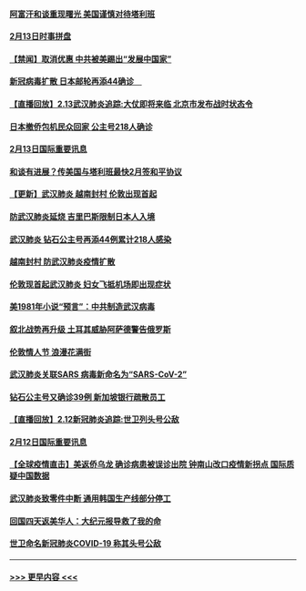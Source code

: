 #### [阿富汗和谈重现曙光 美国谨慎对待塔利班](../pages/prog202/a102776748.md?t=02140933) 
#### [2月13日时事拼盘](../pages/prog202/a102776689.md?t=02140933) 
#### [【禁闻】取消优惠 中共被美踢出“发展中国家”](../pages/prog202/a102776670.md?t=02140933) 
#### [新冠病毒扩散 日本邮轮再添44确诊　](../pages/prog202/a102776518.md?t=02140933) 
#### [【直播回放】2.13武汉肺炎追踪:大仗即将来临 北京市发布战时状态令](../pages/prog202/a102776399.md?t=02140933) 
#### [日本撤侨包机民众回家 公主号218人确诊](../pages/prog202/a102776346.md?t=02140933) 
#### [2月13日国际重要讯息](../pages/prog202/a102776339.md?t=02140933) 
#### [和谈有进展？传美国与塔利班最快2月签和平协议](../pages/prog202/a102776291.md?t=02140933) 
#### [【更新】武汉肺炎 越南封村 伦敦出现首起](../pages/prog202/a102770740.md?t=02140933) 
#### [防武汉肺炎延烧 吉里巴斯限制日本人入境](../pages/prog202/a102776276.md?t=02140933) 
#### [武汉肺炎 钻石公主号再添44例累计218人感染](../pages/prog202/a102776089.md?t=02140933) 
#### [越南封村 防武汉肺炎疫情扩散](../pages/prog202/a102776214.md?t=02140933) 
#### [伦敦现首起武汉肺炎 妇女飞抵机场即出现症状](../pages/prog202/a102776031.md?t=02140933) 
#### [美1981年小说“预言”：中共制造武汉病毒](../pages/prog202/a102775980.md?t=02140933) 
#### [叙北战势再升级 土耳其威胁阿萨德警告俄罗斯](../pages/prog202/a102775904.md?t=02140933) 
#### [伦敦情人节 浪漫花满街](../pages/prog202/a102775786.md?t=02140933) 
#### [武汉肺炎关联SARS 病毒新命名为“SARS-CoV-2”](../pages/prog202/a102775719.md?t=02140933) 
#### [钻石公主号又确诊39例 新加坡银行疏散员工](../pages/prog202/a102775691.md?t=02140933) 
#### [【直播回放】2.12新冠肺炎追踪:世卫列头号公敌](../pages/prog202/a102775541.md?t=02140933) 
#### [2月12日国际重要讯息](../pages/prog202/a102775437.md?t=02140933) 
#### [【全球疫情直击】美返侨乌龙 确诊病患被误诊出院 钟南山改口疫情新拐点 国际质疑中国数据](../pages/prog202/a102775378.md?t=02140933) 
#### [武汉肺炎致零件中断 通用韩国生产线部分停工](../pages/prog202/a102775365.md?t=02140933) 
#### [回国四天返美华人：大纪元报导救了我的命](../pages/prog202/a102775342.md?t=02140933) 
#### [世卫命名新冠肺炎COVID-19 称其头号公敌](../pages/prog202/a102775196.md?t=02140933) 

----
#### [ >>> 更早内容 <<< ](../indexes/prog202-earlier.md)
